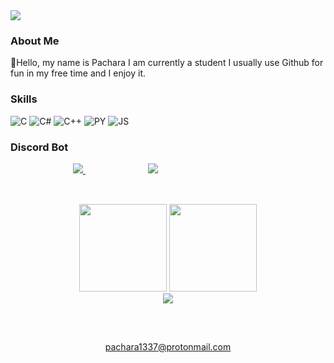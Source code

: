 <img src="https://komarev.com/ghpvc/?username=pachara1337&&style=flat-square" align="center" /> 

 


<h3>About Me</h3>
👋Hello, my name is Pachara I am currently a student I usually use Github for fun in my free time and I enjoy it.



<h3>Skills</h3>

  ![C](https://img.shields.io/badge/C-00599C?style=for-the-badge&logo=c&logoColor=white)
  ![C#](https://img.shields.io/badge/C%23-00599C?style=for-the-badge&logo=c-sharp&logoColor=white)
  ![C++](https://img.shields.io/badge/C%2B%2B-00599C?style=for-the-badge&logo=c%2B%2B&logoColor=white)
  ![PY](https://img.shields.io/badge/Python-3776AB?style=for-the-badge&logo=python&logoColor=white)
  ![JS](https://img.shields.io/badge/JavaScript-F7DF1E?style=for-the-badge&logo=javascript&logoColor=black)

<h3>Discord Bot</h3>

<a href="https://discord.com/oauth2/authorize?client_id=1007944377500450847&permissions=8&scope=bot" target="_blank" rel="noreferrer" style="margin-left: 100px"> 
  <img src="https://img.shields.io/badge/Discord-7289DA?style=for-the-badge&logo=discord&logoColor=white"/> 
</a>
<a href="https://discord.com/oauth2/authorize?client_id=1017015767247630436&permissions=8&scope=bot" target="_blank" rel="noreferrer" style="margin-left: 100px"> 
  <img src="https://img.shields.io/badge/Discord-7289DA?style=for-the-badge&logo=discord&logoColor=white"/> 
</a>






  <h2></h2>
  <br/>

<div align="center">
<img height="140em" src="https://github-readme-stats.vercel.app/api?username=pachara1337&theme=tokyonight&show_icons=true&count_private=true&hide_border=true" />
<img height="140em"  src="https://github-readme-stats.vercel.app/api/top-langs/?username=pachara1337&theme=tokyonight&layout=compact&hide_border=true" />
</div>  




<div align="center">
<img src="https://activity-graph.herokuapp.com/graph?username=pachara1337&bg_color=0D1117&color=00ffe5&line=f200ff&point=FFFFFF&hide_border=true" />

<h2></h2>
<br/>

<div align="center">
 
pachara1337@protonmail.com 

</div>





 


  





